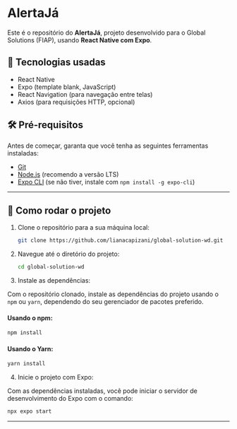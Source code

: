 # AlertaJá

Este é o repositório do **AlertaJá**, projeto desenvolvido para o Global Solutions (FIAP), usando **React Native com Expo**.

## 📱 Tecnologias usadas
- React Native
- Expo (template blank, JavaScript)
- React Navigation (para navegação entre telas)
- Axios (para requisições HTTP, opcional)

## 🛠️ Pré-requisitos

Antes de começar, garanta que você tenha as seguintes ferramentas instaladas:

- [Git](https://git-scm.com/)
- [Node.js](https://nodejs.org/) (recomendo a versão LTS)
- [Expo CLI](https://docs.expo.dev/get-started/installation/) (se não tiver, instale com `npm install -g expo-cli`)

---

## 🚀 Como rodar o projeto

1. Clone o repositório para a sua máquina local:

    ```bash
    git clone https://github.com/lianacapizani/global-solution-wd.git
    ```

2. Navegue até o diretório do projeto:

    ```bash
    cd global-solution-wd
    ```

3. Instale as dependências:

Com o repositório clonado, instale as dependências do projeto usando o `npm` ou `yarn`, dependendo do seu gerenciador de pacotes preferido.

#### Usando o npm:

```bash
npm install
```

#### Usando o Yarn:

```bash
yarn install
```

4. Inicie o projeto com Expo: 

Com as dependências instaladas, você pode iniciar o servidor de desenvolvimento do Expo com o comando:

```bash
npx expo start
```

---
